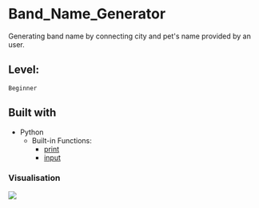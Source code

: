 # Band_Name_Generator

Generating band name by connecting city and pet's name provided by an user.

## Level:
    Beginner

## Built with
* Python
    - Built-in Functions:
        - [print](https://docs.python.org/3/library/functions.html#print)
        - [input](https://docs.python.org/3/library/functions.html#input)

### Visualisation

![](Done/100DaysChallenge/#1/#1.gif)

